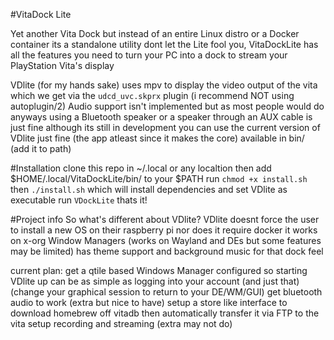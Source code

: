 #VitaDock Lite

Yet another Vita Dock but instead of an entire Linux distro or a Docker container its a standalone utility
dont let the Lite fool you, VitaDockLite has all the features you need to turn your PC into a dock to stream your PlayStation Vita's display

VDlite (for my hands sake) uses mpv to display the video output of the vita which we get via the `udcd_uvc.skprx` plugin (i recommend NOT using autoplugin/2)
Audio support isn't implemented but as most people would do anyways using a Bluetooth speaker or a speaker through an AUX cable is just fine
although its still in development you can use the current version of VDlite just fine (the app atleast since it makes the core) available in bin/ (add it to path)


#Installation
clone this repo in ~/.local or any localtion then add $HOME/.local/VitaDockLite/bin/ to your $PATH
run `chmod +x install.sh` then `./install.sh` which will install dependencies and set VDlite as executable
run `VDockLite`
thats it!


#Project info
So what's different about VDlite?
VDlite doesnt force the user to install a new OS on their raspberry pi nor does it require docker
it works on x-org Window Managers (works on Wayland and DEs but some features may be limited)
has theme support and background music for that dock feel

current plan:
get a qtile based Windows Manager configured so starting VDlite up can be as simple as logging into your account (and just that) (change your graphical session to return to your DE/WM/GUI)
get bluetooth audio to work (extra but nice to have)
setup a store like interface to download homebrew off vitadb then automatically transfer it via FTP to the vita
setup recording and streaming (extra may not do)
